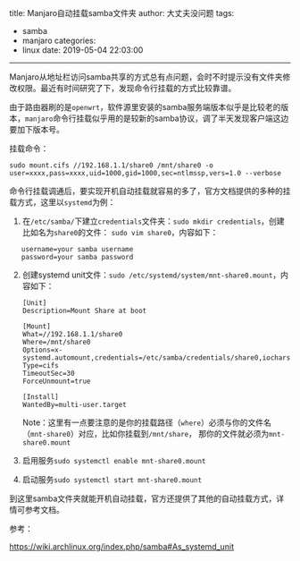 title: Manjaro自动挂载samba文件夹
author: 大丈夫没问题
tags:
  - samba
  - manjaro
categories:
  - linux
date: 2019-05-04 22:03:00
---
Manjaro从地址栏访问samba共享的方式总有点问题，会时不时提示没有文件夹修改权限。最近有时间研究了下，发现命令行挂载的方式比较靠谱。

由于路由器刷的是`openwrt`，软件源里安装的samba服务端版本似乎是比较老的版本，`manjaro`命令行挂载似乎用的是较新的samba协议，调了半天发现客户端这边要加下版本号。

挂载命令：

```
sudo mount.cifs //192.168.1.1/share0 /mnt/share0 -o user=xxxx,pass=xxxx,uid=1000,gid=1000,sec=ntlmssp,vers=1.0 --verbose
```

命令行挂载调通后，要实现开机自动挂载就容易的多了，官方文档提供的多种的挂载方式，这里以`systemd`为例：

1. 在`/etc/samba/`下建立`credentials`文件夹：`sudo mkdir credentials`，创建比如名为`share0`的文件： `sudo vim share0`，内容如下：

```
   username=your samba username
   password=your samba password
```

2. 创建systemd unit文件：`sudo /etc/systemd/system/mnt-share0.mount`，内容如下：

   ```
   [Unit]
   Description=Mount Share at boot
   
   [Mount]
   What=//192.168.1.1/share0
   Where=/mnt/share0
   Options=x-systemd.automount,credentials=/etc/samba/credentials/share0,iocharset=utf8,uid=1000,gid=1000,sec=ntlmssp,vers=1.0,rw
   Type=cifs
   TimeoutSec=30
   ForceUnmount=true
   
   [Install]
   WantedBy=multi-user.target
   
   ```

   Note：这里有一点要注意的是你的挂载路径（`where`）必须与你的文件名（`mnt-share0`）对应，比如你挂载到`/mnt/share`， 那你的文件就必须为`mnt-share0.mount`

3. 启用服务`sudo systemctl enable mnt-share0.mount`
4. 启动服务`sudo systemctl start mnt-share0.mount`

到这里samba文件夹就能开机自动挂载，官方还提供了其他的自动挂载方式，详情可参考文档。






参考：

[<https://wiki.archlinux.org/index.php/samba#As_systemd_unit>](<https://wiki.archlinux.org/index.php/samba#As_systemd_unit>)